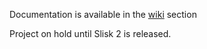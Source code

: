 Documentation is available in the [wiki](https://github.com/ebiznext/slick-macros/wiki) section

Project on hold until Slisk 2 is released.
